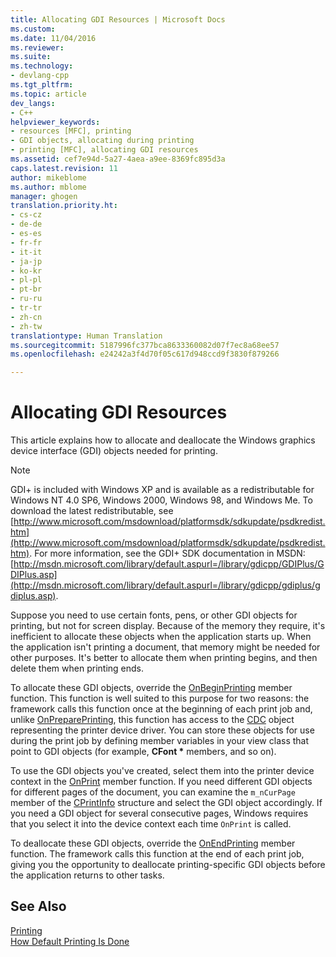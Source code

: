 ```yaml
---
title: Allocating GDI Resources | Microsoft Docs
ms.custom: 
ms.date: 11/04/2016
ms.reviewer: 
ms.suite: 
ms.technology:
- devlang-cpp
ms.tgt_pltfrm: 
ms.topic: article
dev_langs:
- C++
helpviewer_keywords:
- resources [MFC], printing
- GDI objects, allocating during printing
- printing [MFC], allocating GDI resources
ms.assetid: cef7e94d-5a27-4aea-a9ee-8369fc895d3a
caps.latest.revision: 11
author: mikeblome
ms.author: mblome
manager: ghogen
translation.priority.ht:
- cs-cz
- de-de
- es-es
- fr-fr
- it-it
- ja-jp
- ko-kr
- pl-pl
- pt-br
- ru-ru
- tr-tr
- zh-cn
- zh-tw
translationtype: Human Translation
ms.sourcegitcommit: 5187996fc377bca8633360082d07f7ec8a68ee57
ms.openlocfilehash: e24242a3f4d70f05c617d948ccd9f3830f879266

---
```

# Allocating GDI Resources
This article explains how to allocate and deallocate the Windows graphics device interface (GDI) objects needed for printing.  
  
> [!NOTE]
>  GDI+ is included with Windows XP and is available as a redistributable for Windows NT 4.0  SP6, Windows 2000, Windows 98, and Windows Me. To download the latest redistributable, see  [http://www.microsoft.com/msdownload/platformsdk/sdkupdate/psdkredist.htm](http://www.microsoft.com/msdownload/platformsdk/sdkupdate/psdkredist.htm). For more information, see the GDI+ SDK documentation in MSDN: [http://msdn.microsoft.com/library/default.aspurl=/library/gdicpp/GDIPlus/GDIPlus.asp](http://msdn.microsoft.com/library/default.aspurl=/library/gdicpp/gdiplus/gdiplus.asp).  
  
 Suppose you need to use certain fonts, pens, or other GDI objects for printing, but not for screen display. Because of the memory they require, it's inefficient to allocate these objects when the application starts up. When the application isn't printing a document, that memory might be needed for other purposes. It's better to allocate them when printing begins, and then delete them when printing ends.  
  
 To allocate these GDI objects, override the [OnBeginPrinting](../mfc/reference/cview-class.md#cview__onbeginprinting) member function. This function is well suited to this purpose for two reasons: the framework calls this function once at the beginning of each print job and, unlike [OnPreparePrinting](../mfc/reference/cview-class.md#cview__onprepareprinting), this function has access to the [CDC](../mfc/reference/cdc-class.md) object representing the printer device driver. You can store these objects for use during the print job by defining member variables in your view class that point to GDI objects (for example, **CFont \*** members, and so on).  
  
 To use the GDI objects you've created, select them into the printer device context in the [OnPrint](../mfc/reference/cview-class.md#cview__onprint) member function. If you need different GDI objects for different pages of the document, you can examine the `m_nCurPage` member of the [CPrintInfo](../mfc/reference/cprintinfo-structure.md) structure and select the GDI object accordingly. If you need a GDI object for several consecutive pages, Windows requires that you select it into the device context each time `OnPrint` is called.  
  
 To deallocate these GDI objects, override the [OnEndPrinting](../mfc/reference/cview-class.md#cview__onendprinting) member function. The framework calls this function at the end of each print job, giving you the opportunity to deallocate printing-specific GDI objects before the application returns to other tasks.  
  
## See Also  
 [Printing](../mfc/printing.md)   
 [How Default Printing Is Done](../mfc/how-default-printing-is-done.md)




<!--HONumber=Jan17_HO2-->


